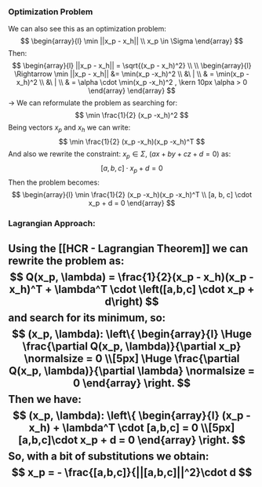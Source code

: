 ### Optimization Problem
We can also see this as an optimization problem:
$$
\begin{array}{l}
\min ||x_p - x_h||
\\
x_p \in \Sigma
\end{array}
$$
Then:
$$
\begin{array}{l}
||x_p - x_h|| = \sqrt{(x_p - x_h)^2}
\\
\\
\begin{array}{l}
\Rightarrow \min ||x_p - x_h|| &= \min(x_p -x_h)^2
\\
&\ |
\\
& = \min(x_p -x_h)^2
\\
&\ |
\\
& = \alpha \cdot \min(x_p -x_h)^2 , \kern 10px \alpha > 0
\end{array}
\end{array}
$$
-> We can reformulate the problem as searching for:
$$
\min \frac{1}{2} (x_p -x_h)^2 
$$
Being vectors $x_p$ and $x_h$ we can write:
$$
\min \frac{1}{2} (x_p -x_h)(x_p -x_h)^T
$$
And also we rewrite the constraint: $x_p \in \Sigma$, ($ax + by + cz +d = 0$) as:
$$
[a, b, c] \cdot x_p + d = 0
$$
Then the problem becomes:
$$
\begin{array}{l}
\min \frac{1}{2} (x_p -x_h)(x_p -x_h)^T
\\
[a, b, c] \cdot x_p + d = 0
\end{array}
$$

### Lagrangian Approach:
Using the [[HCR - Lagrangian Theorem]] we can rewrite the problem as:
$$
Q(x_p, \lambda) = \frac{1}{2}(x_p - x_h)(x_p - x_h)^T + \lambda^T \cdot \left([a,b,c] \cdot x_p + d\right)
$$
and search for its minimum, so:
$$
(x_p, \lambda): 
\left\{
\begin{array}{l}
\Huge \frac{\partial Q(x_p, \lambda)}{\partial x_p} \normalsize = 0
\\[5px]
\Huge \frac{\partial Q(x_p, \lambda)}{\partial \lambda} \normalsize = 0
\end{array}
\right.
$$
Then we have:
$$
(x_p, \lambda): 
\left\{
\begin{array}{l}
(x_p - x_h) + \lambda^T \cdot [a,b,c] = 0
\\[5px]
[a,b,c]\cdot x_p + d = 0
\end{array}
\right.
$$
So, with a bit of substitutions we obtain:
$$
x_p = - \frac{[a,b,c]}{||[a,b,c]||^2}\cdot d
$$
---